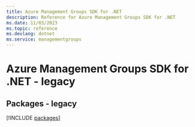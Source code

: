 ```yaml
---
title: Azure Management Groups SDK for .NET
description: Reference for Azure Management Groups SDK for .NET
ms.date: 11/03/2023
ms.topic: reference
ms.devlang: dotnet
ms.service: managementgroups
---
```

# Azure Management Groups SDK for .NET - legacy
## Packages - legacy
[!INCLUDE [packages](management-groups-index.md)]